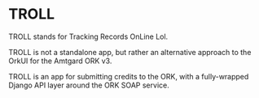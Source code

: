 # TROLL

TROLL stands for Tracking Records OnLine Lol. 

TROLL is not a standalone app, but rather an alternative approach to the OrkUI for the Amtgard ORK v3. 

TROLL is an app for submitting credits to the ORK, with a fully-wrapped Django API layer around the ORK SOAP service.

